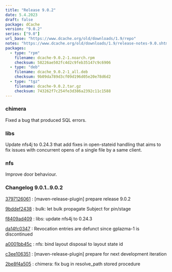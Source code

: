```yaml
---
title: "Release 9.0.2"
date: 5.4.2023
draft: false
package: dCache
version: "9.0.2"
series: ["9.0"]
url_base: "https://www.dcache.org/old/downloads/1.9/repo"
notes: "https://www.dcache.org/old/downloads/1.9/release-notes-9.0.shtml"
packages:
  - type: "rpm"
    filename: dcache-9.0.2-1.noarch.rpm
    checksum: 58226ae502fc4d2c9feb35147c9c6906
  - type: "deb"
    filename: dcache_9.0.2-1_all.deb
    checksum: 9b09da789d3cf09d196d05e20e78d6d2
  - type: "tgz"
    filename: dcache-9.0.2.tar.gz
    checksum: 743262f7c254fe3d386a2392c11c1588
---
```


### chimera

Fixed a bug that produced SQL errors.

### libs

Update nfs4j to 0.24.3 that add fixes in open-stateid handling that aims 
to fix issues with concurrent opens of a single file by a same client.

### nfs

Improve door behaviour.


### Changelog 9.0.1..9.0.2

<!-- git log 9.0.1..9.0.2 -no-merges -format='[%h](https://github.com/dcache/dcache/commit/%H)%n:   %s%n' -->

[3797126061](https://github.com/dcache/dcache/commit/37971260610e1d486ca3d87e76740ceeac7bf0f2)
:   [maven-release-plugin] prepare release 9.0.2

[9bddef2438](https://github.com/dcache/dcache/commit/9bddef24385c496de88d14dbd9f1f66d6441b266)
:   bulk: let bulk propagate Subject for pin/stage

[f8409ad409](https://github.com/dcache/dcache/commit/f8409ad409e81f173496ba503b864db3f2310458)
:   libs: update nfs4j to 0.24.3

[da14fc0347](https://github.com/dcache/dcache/commit/da14fc034799004068c037d09804660a34209fd7)
:   Revocation entries are defunct since gplazma-1 is discontinued

[a0001bb45c](https://github.com/dcache/dcache/commit/a0001bb45cc7aa0e0a407f3ee157225687c5da14)
:   nfs: bind layout disposal to layout state id

[c3ee106351](https://github.com/dcache/dcache/commit/c3ee106351bea3fede28830a3e3511187b0a7d95)
:   [maven-release-plugin] prepare for next development iteration

[2be8f4a505](https://github.com/dcache/dcache/commit/2be8f4a505cde1f816565d331776e82dae84a00f)
:   chimera:  fix bug in resolve_path stored procedure

